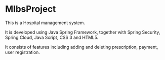 # MlbsProject

This is a Hospital management system.

It is developed using Java Spring Framework, together with Spring Security, Spring Cloud, Java Script, CSS 3 and HTML5.

It consists of features including adding and deleting prescription, payment, user registration.
